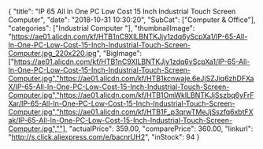 {
	"title": "IP 65 All In One PC Low Cost 15 Inch Industrial Touch Screen Computer",
	"date": "2018-10-31 10:30:20",
	"SubCat": ["Computer & Office"],
	"categories": ["Industrial Computer "],
	"thumbnailImage": "https://ae01.alicdn.com/kf/HTB1nC9XlLBNTKJjy1zdq6yScpXa1/IP-65-All-In-One-PC-Low-Cost-15-Inch-Industrial-Touch-Screen-Computer.jpg_220x220.jpg",
	"BigImage": ["https://ae01.alicdn.com/kf/HTB1nC9XlLBNTKJjy1zdq6yScpXa1/IP-65-All-In-One-PC-Low-Cost-15-Inch-Industrial-Touch-Screen-Computer.jpg","https://ae01.alicdn.com/kf/HTB1kcnwaje.6eJjSZJiq6zhDFXaX/IP-65-All-In-One-PC-Low-Cost-15-Inch-Industrial-Touch-Screen-Computer.jpg","https://ae01.alicdn.com/kf/HTB1OmWklLBNTKJjSszbq6yFrFXar/IP-65-All-In-One-PC-Low-Cost-15-Inch-Industrial-Touch-Screen-Computer.jpg","https://ae01.alicdn.com/kf/HTB1F_p3qrwTMeJjSszfq6xbtFXak/IP-65-All-In-One-PC-Low-Cost-15-Inch-Industrial-Touch-Screen-Computer.jpg",""],
	"actualPrice": 359.00,
	"comparePrice": 360.00,
	"linkurl": "http://s.click.aliexpress.com/e/bacnrUH2",
	"inStock": 94
}
